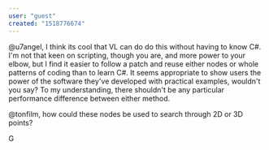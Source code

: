 ```yaml
---
user: "guest"
created: "1518776674"
---
```


@u7angel, I think its cool that VL can do do this without having to know C#. I'm not that keen on scripting, though you are, and more power to your elbow, but I find it easier to follow a patch and reuse either nodes or whole patterns of coding than to learn C#. It seems appropriate to show users the power of the software they've developed with practical examples, wouldn't you say? To my understanding, there shouldn't be any particular performance difference between either method.

@tonfilm, how could these nodes be used to search through 2D or 3D points?

G
